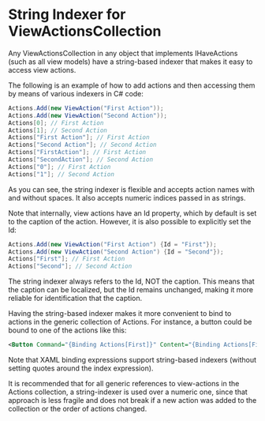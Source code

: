 ﻿# String Indexer for ViewActionsCollection

Any ViewActionsCollection in any object that implements IHaveActions (such as all view models) have a string-based indexer that makes it easy to access view actions.

The following is an example of how to add actions and then accessing them by means of various indexers in C# code:

```cs
Actions.Add(new ViewAction("First Action"));
Actions.Add(new ViewAction("Second Action"));
Actions[0]; // First Action
Actions[1]; // Second Action
Actions["First Action"]; // First Action
Actions["Second Action"]; // Second Action
Actions["FirstAction"]; // First Action
Actions["SecondAction"]; // Second Action
Actions["0"]; // First Action
Actions["1"]; // Second Action
```

As you can see, the string indexer is flexible and accepts action names with and without spaces. It also accepts numeric indices passed in as strings.

Note that internally, view actions have an Id property, which by default is set to the caption of the action. However, it is also possible to explicitly set the Id:

```cs
Actions.Add(new ViewAction("First Action") {Id = "First"});
Actions.Add(new ViewAction("Second Action") {Id = "Second"});
Actions["First"]; // First Action
Actions["Second"]; // Second Action
```

The string indexer always refers to the Id, NOT the caption. This means that the caption can be localized, but the Id remains unchanged, making it more reliable for identification that the caption.

Having the string-based indexer makes it more convenient to bind to actions in the generic collection of Actions. For instance, a button could be bound to one of the actions like this:

```xml
<Button Command="{Binding Actions[First]}" Content="{Binding Actions[First].Caption}" />
```

Note that XAML binding expressions support string-based indexers (without setting quotes around the index expression).

It is recommended that for all generic references to view-actions in the Actions collection, a string-indexer is used over a numeric one, since that approach is less fragile and does not break if a new action was added to the collection or the order of actions changed.
